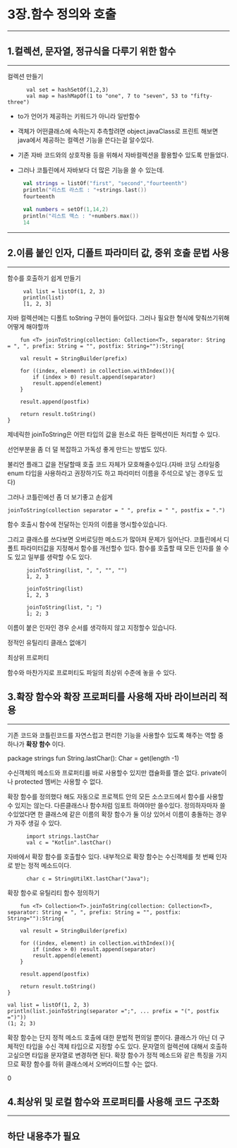 3장.함수 정의와 호출
=================
***
1.컬렉션, 문자열, 정규식을 다루기 위한 함수
-----------------
***

컬렉션 만들기

``` 
      val set = hashSetOf(1,2,3)
      val map = hashMapOf(1 to "one", 7 to "seven", 53 to "fifty-three")   
```      
      
- to가 언어가 제공하는 키워드가 아니라 일반함수
     
- 객체가 어떤클래스에 속하는지 추측할려면 object.javaClass로 프린트 해보면 java에서 제공하는 컬렉션 기능을 쓴다는걸 알수있다.
      
      
- 기존 자바 코드와의 상호작용 등을 위해서 자바컬렉션을 활용할수 있도록 만들었다.
      
- 그러나 코틀린에서 자바보다 더 많은 기능을 쓸 수 있는데.
      
 ```kotlin     
      val strings = listOf("first", "second","fourteenth")
      println("리스트 라스트 : "+strings.last())
      fourteenth
      
      val numbers = setOf(1,14,2)
      println("리스트 맥스 : "+numbers.max())
      14
 ```     
      
***

2.이름 붙인 인자, 디폴트 파라미터 값, 중위 호출 문법 사용
-----------------
***

함수를 호출하기 쉽게 만들기

```
     val list = listOf(1, 2, 3)
     println(list)
     [1, 2, 3]
```

자바 컬렉션에는 디폴트 toString 구현이 들어있다. 
그러나 필요한 형식에 맞춰쓰기위해 어떻게 해야할까

```
    fun <T> joinToString(collection: Collection<T>, separator: String = ", ", prefix: String = "", postfix: String=""):String{

    val result = StringBuilder(prefix)

    for ((index, element) in collection.withIndex()){
        if (index > 0) result.append(separator)
        result.append(element)
    }
    
    result.append(postfix)
    
    return result.toString()
}
```

제네릭한 joinToString은 어떤 타입의 값을 원소로 하든 컬렉션이든 처리할 수 있다.

선언부분을 좀 더 덜 복잡하고 가독성 좋게 만드는 방법도 있다.

불리언 플래그 값을 전달할때 호출 코드 자체가 모호해줄수있다.(자바 코딩 스타일중 enum 타입을 사용하라고 권장하기도 하고 파라미터 이름을 주석으로 넣는 경우도 있다)

그러나 코틀린에선 좀 더 보기좋고 손쉽게

```
joinToString(collection separator = " ", prefix = " ", postfix = ".")
```

함수 호출시 함수에 전달하는 인자의 이름을 명시할수있습니다.

그리고 클래스를 쓰다보면 오버로딩한 메소드가 많아져 문제가 일어난다.
코틀린에서 디폴트 파라미터값을 지정해서 함수를 개선할수 있다.
함수를 호출할 때 모든 인자를 쓸 수도 있고 일부를 생략할 수도 있다.

```
      joinToString(list, ", ", "", "")
      1, 2, 3
      
      joinToString(list)
      1, 2, 3
      
      joinToString(list, "; ")
      1; 2; 3
```

이름이 붙은 인자인 경우 순서를 생각하지 않고 지정할수 있습니다.

정적인 유틸리티 클래스 없애기

최상위 프로퍼티

함수와 마찬가지로 프로퍼티도 파일의 최상위 수준에 놓을 수 있다.



3.확장 함수와 확장 프로퍼티를 사용해 자바 라이브러리 적용
-----------------
***

기존 코드와 코틀린코드를 자연스럽고 편리한 기능을 사용할수 있도록 해주는 역할 중 하나가 **확장 함수** 이다.

package strings
fun String.lastChar(): Char = get(length -1)

수신객체의 메소드와 프로퍼티를 바로 사용할수 있지만 캡슐화를 깰순 없다. private이나 protected 멤버는 사용할 수 없다.

확장 함수를 정의했다 해도 자동으로 프로젝트 안의 모든 소스코드에서 함수를 사용할 수 있지는 않는다.
다른클래스나 함수처럼 임포트 하여야만 쓸수있다.
정의하자마자 쓸수있었다면 한 클래스에 같은 이름의 확장 함수가 둘 이상 있어서 이름이 충돌하는 경우가 자주 생길 수 있다.

```
      import strings.lastChar
      val c = "Kotlin".lastChar()
```

자바에서 확장 함수를 호출할수 있다.
내부적으로 확장 함수는 수신객체를 첫 번째 인자로 받는 정적 메소드이다.

```
      char c = StringUtilKt.lastChar("Java");
```

확장 함수로 유틸리티 함수 정의하기

```
    fun <T> Collection<T>.joinToString(collection: Collection<T>, separator: String = ", ", prefix: String = "", postfix: String=""):String{

    val result = StringBuilder(prefix)

    for ((index, element) in collection.withIndex()){
        if (index > 0) result.append(separator)
        result.append(element)
    }
    
    result.append(postfix)
    
    return result.toString()
}
```

```
val list = listOf(1, 2, 3)
println(list.joinToString(separator =";", ... prefix = "(", postfix =")"))
(1; 2; 3)
```

확장 함수는 단지 정적 메소드 호출에 대한 문법적 편의일 뿐이다. 클래스가 아닌 더 구체적인 타입을 수신 객체 타입으로 지정할 수도 있다.
문자열의 컬렉션에 대해서 호출하고싶으면 타입을 문자열로 변경하면 된다. 
확장 함수가 정적 메소드와 같은 특징을 가지므로 확장 함수를 하위 클래스에서 오버라이드할 수는 없다.

 0


4.최상위 및 로컬 함수와 프로퍼티를 사용해 코드 구조화
-----------------
***

하단 내용추가 필요
------------------------
